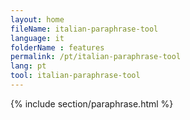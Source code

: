 ```yaml
---
layout: home
fileName: italian-paraphrase-tool
language: it
folderName : features
permalink: /pt/italian-paraphrase-tool
lang: pt
tool: italian-paraphrase-tool
---
```

{% include section/paraphrase.html %}